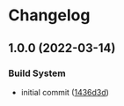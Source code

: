 # Changelog

## 1.0.0 (2022-03-14)


### Build System

* initial commit ([1436d3d](https://github.com/SimonGolms/ods-jenkins-agent-nodejs/commit/1436d3df31a615fbb465815688dbdca8789f5081))
